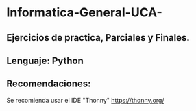 # Informatica-General-UCA-

## Ejercicios de practica, Parciales y Finales.
## Lenguaje: Python

## Recomendaciones:
Se recomienda usar el IDE "Thonny" https://thonny.org/
